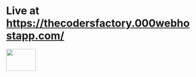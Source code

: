 
# Live at https://thecodersfactory.000webhostapp.com/

<img src="screeshot.jpg" height="60px" align="center" width="80px">
